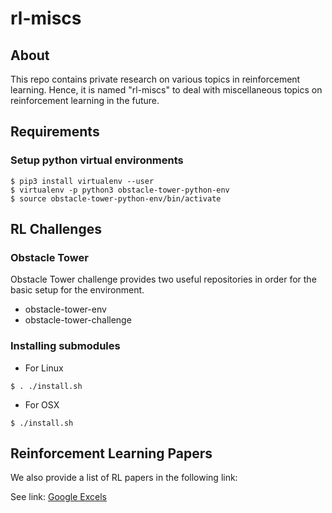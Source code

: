 # rl-miscs

## About 
This repo contains private research on various topics in reinforcement learning. Hence, it is named "rl-miscs" to deal with miscellaneous topics on reinforcement learning in the future.

## Requirements

### Setup python virtual environments 
```
$ pip3 install virtualenv --user
$ virtualenv -p python3 obstacle-tower-python-env
$ source obstacle-tower-python-env/bin/activate
```

## RL Challenges

### Obstacle Tower

Obstacle Tower challenge provides two useful repositories in order for the basic setup for the environment.
 - obstacle-tower-env
 - obstacle-tower-challenge

### Installing submodules

* For Linux
```
$ . ./install.sh
```

* For OSX
```
$ ./install.sh
```

## Reinforcement Learning Papers

We also provide a list of RL papers in the following link:

See link: [Google Excels](https://docs.google.com/spreadsheets/d/1rpJbFiOZ8utQITPDsMGsKAhIZJ3H2zaLXfaAJArSbJE/edit?usp=sharing)
